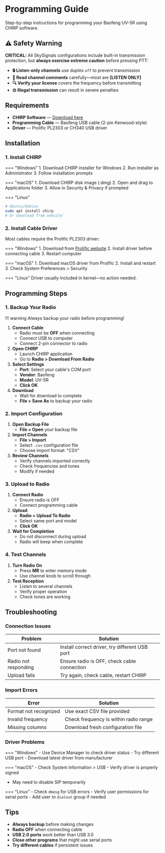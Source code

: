# Programming Guide

Step-by-step instructions for programming your Baofeng UV-5R using CHIRP
software.

## ⚠️ Safety Warning

**CRITICAL:** All SkySignals configurations include built-in transmission
protection, but **always exercise extreme caution** before pressing PTT:

- **🔒 Listen-only channels** use duplex `off` to prevent transmission
- **📖 Read channel comments** carefully—most are **[LISTEN ONLY]**
- **🔍 Verify your license** covers the frequency before transmitting
- **⚖️ Illegal transmission** can result in severe penalties

## Requirements

- **CHIRP Software** — [Download here](https://chirp.danplanet.com)
- **Programming Cable** — Baofeng USB cable (2-pin Kenwood-style)
- **Driver** — Prolific PL2303 or CH340 USB driver

## Installation

### 1. Install CHIRP

=== "Windows" 1. Download CHIRP installer for Windows 2. Run installer as
Administrator 3. Follow installation prompts

=== "macOS" 1. Download CHIRP disk image (.dmg) 2. Open and drag to Applications
folder 3. Allow in Security & Privacy if prompted

=== "Linux"

```bash
# Ubuntu/Debian
sudo apt install chirp
# Or download from website`
```

### 2. Install Cable Driver

Most cables require the Prolific PL2303 driver:

=== "Windows" 1. Download from
[Prolific website](http://www.prolific.com.tw/US/ShowProduct.aspx?p_id=225&pcid=41)
2. Install driver before connecting cable 3. Restart computer

=== "macOS" 1. Download macOS driver from Prolific 2. Install and restart 3.
Check System Preferences > Security

=== "Linux" Driver usually included in kernel—no action needed.

## Programming Steps

### 1. Backup Your Radio

<!-- dprint-ignore-start -->
!!! warning
    Always backup your radio before programming!
<!-- dprint-ignore-end -->

1. **Connect Cable**
   - Radio must be **OFF** when connecting
   - Connect USB to computer
   - Connect 2-pin connector to radio
2. **Open CHIRP**
   - Launch CHIRP application
   - Go to **Radio > Download From Radio**
3. **Select Settings**
   - **Port**: Select your cable's COM port
   - **Vendor**: Baofeng
   - **Model**: UV-5R
   - **Click OK**
4. **Download**
   - Wait for download to complete
   - **File > Save As** to backup your radio

### 2. Import Configuration

1. **Open Backup File**
   - **File > Open** your backup file
2. **Import Channels**
   - **File > Import**
   - Select `.csv` configuration file
   - Choose import format: "CSV"
3. **Review Channels**
   - Verify channels imported correctly
   - Check frequencies and tones
   - Modify if needed

### 3. Upload to Radio

1. **Connect Radio**
   - Ensure radio is OFF
   - Connect programming cable
2. **Upload**
   - **Radio > Upload To Radio**
   - Select same port and model
   - **Click OK**
3. **Wait for Completion**
   - Do not disconnect during upload
   - Radio will beep when complete

### 4. Test Channels

1. **Turn Radio On**
   - Press **MR** to enter memory mode
   - Use channel knob to scroll through
2. **Test Reception**
   - Listen to several channels
   - Verify proper operation
   - Check tones are working

## Troubleshooting

### Connection Issues

| Problem              | Solution                                       |
| -------------------- | ---------------------------------------------- |
| Port not found       | Install correct driver, try different USB port |
| Radio not responding | Ensure radio is OFF, check cable connection    |
| Upload fails         | Try again, check cable, restart CHIRP          |

### Import Errors

| Error                 | Solution                              |
| --------------------- | ------------------------------------- |
| Format not recognized | Use exact CSV file provided           |
| Invalid frequency     | Check frequency is within radio range |
| Missing columns       | Download fresh configuration file     |

### Driver Problems

=== "Windows" - Use Device Manager to check driver status - Try different USB
port - Download latest driver from manufacturer

=== "macOS" - Check System Information > USB - Verify driver is properly signed

- May need to disable SIP temporarily

=== "Linux" - Check `dmesg` for USB errors - Verify user permissions for serial
ports - Add user to `dialout` group if needed

## Tips

- **Always backup** before making changes
- **Radio OFF** when connecting cable
- **USB 2.0 ports** work better than USB 3.0
- **Close other programs** that might use serial ports
- **Try different cables** if persistent issues
